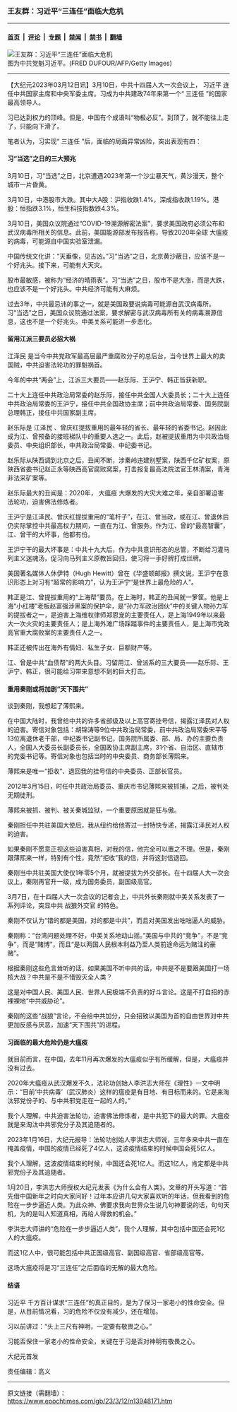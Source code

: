 ### 王友群：习近平“三连任”面临大危机

---

#### [首页](../../../..?n13948171) &nbsp;|&nbsp; [评论](../../../../../epoch-comment?n13948171) &nbsp;|&nbsp; [专题](../../../../../epoch-special?n13948171) &nbsp;|&nbsp; [禁闻](../../../../../epoch-news?n13948171) &nbsp;|&nbsp; [禁书](../../../../../books?n13948171) &nbsp;|&nbsp; [翻墙](https://github.com/gfw-breaker/nogfw/blob/master/README.md?n13948171)


<div><img alt="王友群：习近平“三连任”面临大危机" class="attachment-djy_600_400 size-djy_600_400 wp-post-image" src="https://i.epochtimes.com/assets/uploads/2023/03/id13948172-6ba1fa4749047afa0d3edbbe49f527ce-1-600x399.png"/>
<div class="caption">
 图为中共党魁习近平。(FRED DUFOUR/AFP/Getty Images)
</div></div><hr/><div class="post_content" id="artbody" itemprop="articleBody">
 <!-- article content begin -->
 <p>
  【大纪元2023年03月12日讯】3月10日，中共十四届人大一次会议上，
  <ok href="https://www.epochtimes.com/gb/tag/%E4%B9%A0%E8%BF%91%E5%B9%B3.html">
   习近平
  </ok>
  连任中共国家主席和中央军委主席。习成为中共建政74年来第一个“
  <ok href="https://www.epochtimes.com/gb/tag/%E4%B8%89%E8%BF%9E%E4%BB%BB.html">
   三连任
  </ok>
  ”的国家最高领导人。
 </p>
 <p style="font-weight: 400;">
  习已达到权力的顶峰。但是，中国有个成语叫“物极必反”。到顶了，就不能往上走了，只能向下滑了。
 </p>
 <p style="font-weight: 400;">
  笔者认为，习实现“
  <ok href="https://www.epochtimes.com/gb/tag/%E4%B8%89%E8%BF%9E%E4%BB%BB.html">
   三连任
  </ok>
  ”后，面临的局面异常凶险，突出表现有四：
 </p>
 <h4 style="font-weight: 400;">
  <strong>
   习“当选”之日的三大预兆
  </strong>
 </h4>
 <p style="font-weight: 400;">
  3月10日，习“当选”之日，北京遭遇2023年第一个沙尘暴天气，黄沙漫天，整个城市一片昏黄。
 </p>
 <p style="font-weight: 400;">
  3月10日，中港股市大跌。其中大A股：沪指收跌1.4%，深成指收跌1.19%。港股：恒指跌3.1%，恒生科技指数跌4.3%。
 </p>
 <p style="font-weight: 400;">
  3月10日，美国众议院通过“COVID-19溯源解密法案”，要求美国政府必须公布和武汉病毒所相关的信息。此前，美国能源部发布报告称，导致2020年全球
  <ok href="https://www.epochtimes.com/gb/tag/%E5%A4%A7%E7%98%9F%E7%96%AB.html">
   大瘟疫
  </ok>
  的病毒，可能源自中国实验室泄漏。
 </p>
 <p style="font-weight: 400;">
  中国传统文化讲：“天垂像，见吉凶。”习“当选”之日，北京黄沙蔽日，应该不是一个好兆头。接下来，可能有大天灾。
 </p>
 <p style="font-weight: 400;">
  股市最敏感，被称为“经济的晴雨表”。习“当选”之日，股市不是大涨，而是大跌，也应该不是一个好兆头。中共经济可能有大麻烦。
 </p>
 <p style="font-weight: 400;">
  过去3年，中共最忌讳的事之一，就是美国政要说病毒可能源自武汉病毒所。习“当选”之日，美国众议院通过法案，要求解密与武汉病毒所有关的病毒溯源信息，这也不是一个好兆头。中美关系可能进一步恶化。
 </p>
 <h4 style="font-weight: 400;">
  <strong>
   留用江派三要员必招大祸
  </strong>
 </h4>
 <p style="font-weight: 400;">
  <ok href="https://www.epochtimes.com/gb/tag/%E6%B1%9F%E6%B3%BD%E6%B0%91.html">
   江泽民
  </ok>
  是当今中共党政军最高层最严重腐败分子的总后台，当今世界上最大的卖国贼，中共迫害法轮功的罪魁祸首。
 </p>
 <p style="font-weight: 400;">
  今年的中共“两会”上，江派三大要员——赵乐际、王沪宁、韩正皆获新职。
 </p>
 <p style="font-weight: 400;">
  二十大上连任中共政治局常委的赵乐际，接任中共全国人大委员长；二十大上连任中共政治局常委的王沪宁，接任中共全国政协主席；前中共政治局常委、国务院副总理韩正，接任中共国家副主席。
 </p>
 <p style="font-weight: 400;">
  赵乐际是
  <ok href="https://www.epochtimes.com/gb/tag/%E6%B1%9F%E6%B3%BD%E6%B0%91.html">
   江泽民
  </ok>
  、曾庆红提拔重用的最年轻的省长、最年轻的省委书记。赵因此成为江、曾预备的接班梯队中的重要人选之一。此后，赵被提拔重用为中共政治局委员、中央组织部长，中共政治局常委、中纪委书记。
 </p>
 <p style="font-weight: 400;">
  赵乐际从陕西调到北京之后，丑闻不断，涉秦岭违建别墅案，陕西千亿矿权案，原陕西省委书记赵正永等陕西高官腐败窝案，打击报复最高法院法官王林清案，青海非法采矿案等。
 </p>
 <p style="font-weight: 400;">
  赵乐际最大的丑闻是：2020年，
  <ok href="https://www.epochtimes.com/gb/tag/%E5%A4%A7%E7%98%9F%E7%96%AB.html">
   大瘟疫
  </ok>
  大爆发的大灾大难之年，亲自部署迫害法轮功，迫害佛法修炼者。
 </p>
 <p style="font-weight: 400;">
  王沪宁是江泽民、曾庆红提拔重用的“笔杆子”，在江、曾当政，或在江、曾退休后仍实际掌控中共最高权力期间，一直在为江、曾服务。作为江、曾的“最高智囊”，江、曾干的大坏事，他都有份。
 </p>
 <p style="font-weight: 400;">
  王沪宁干的最大坏事是：中共十九大后，作为中共意识形态的总管，不断给习灌马列主义迷魂汤，促习向马列主义原教旨回归，使习将一手好牌打成烂牌。
 </p>
 <p style="font-weight: 400;">
  美国著名媒体人休伊特（Hugh Hewitt）曾在《华盛顿邮报》撰文说，王沪宁在意识形态上对习有“超常的影响力”，认为王沪宁“是世界上最危险的人”。
 </p>
 <p style="font-weight: 400;">
  韩正是江、曾提拔重用的“上海帮”要员。在上海时，韩正的丑闻就一箩筐。他是上海“小红楼”老板赵富强涉黑案的保护伞，是“孙力军政治团伙”中的关键人物孙力军的提拔者之一，是迫害上海维权律师郑恩宠的主要责任人，是上海1949年以来最大一次火灾的主要责任人；是上海外滩广场踩踏事件的主要责任人，是上海市党政高官重大腐败案的主要责任人之一。
 </p>
 <p style="font-weight: 400;">
  韩正还被传出在海外有情妇、私生子女、巨额财产等。
 </p>
 <p style="font-weight: 400;">
  江、曾是中共“血债帮”的两大头目。习留用江、曾派系的三大要员——赵乐际、王沪宁、韩正，很可能给习带来意想不到的巨大打击。
 </p>
 <h4 style="font-weight: 400;">
  <strong>
   重用秦刚或将加剧“天下围共”
  </strong>
 </h4>
 <p style="font-weight: 400;">
  谈到秦刚，我想起了薄熙来。
 </p>
 <p style="font-weight: 400;">
  在中国大陆时，我曾给中共的许多省部级及以上高官寄挂号信，揭露江泽民对人权的迫害。寄信对象包括：胡锦涛等9位中共政治局常委，前中共政治局常委宋平等13位离退休老干部，中纪委书记副书记，国务院所属委、部、局、办的主要负责人，全国人大委员长副委员长，全国政协主席副主席，31个省、自治区、直辖市的党委书记等。寄信对象也包括当时的中央委员、商务部长薄熙来。
 </p>
 <p style="font-weight: 400;">
  薄熙来是唯一“拒收”、退回我的挂号信的中央委员、正部长官员。
 </p>
 <p style="font-weight: 400;">
  2012年3月15日，时任中共政治局委员、重庆市书记薄熙来被抓捕，之后，被判处无期徒刑。
 </p>
 <p style="font-weight: 400;">
  薄熙来被抓、被判、被关秦城监狱，一个重要原因就是狂与傲。
 </p>
 <p style="font-weight: 400;">
  秦刚担任中共驻美国大使后，我从纽约给他寄过一封特快专递，揭露江泽民对人权的迫害。
 </p>
 <p style="font-weight: 400;">
  如果秦刚不愿意正视这些迫害真相，对我的信，他完全可以置之不理。但是，秦刚跟薄熙来一样，特别有个性，竟然“拒收”我的信，并将这封信退回。
 </p>
 <p style="font-weight: 400;">
  秦刚当中共驻美国大使仅1年零5个月，就被提拔为外交部长。在十四届人大一次会议上，秦刚再官升一级，成为国务委员，副国级高官。
 </p>
 <p style="font-weight: 400;">
  3月7日，在十四届人大一次会议的记者会上，中共外长秦刚就中美关系发表了一系列评论，突显中共
  <ok href="https://www.epochtimes.com/gb/tag/%E6%88%98%E7%8B%BC%E5%A4%96%E4%BA%A4%E5%AE%98.html">
   战狼外交官
  </ok>
  的特色。
 </p>
 <p style="font-weight: 400;">
  秦刚不仅认为“错的都是美国，对的都是中共”，而且对美国发出咄咄逼人的威胁。
 </p>
 <p style="font-weight: 400;">
  秦刚称：“台湾问题处理不好，中美关系地动山摇。”美国与中共的“竞争”，不是“竞争”，而是“赌博”，而且“是以两国人民根本利益乃至人类前途命运为赌注的豪赌”。
 </p>
 <p style="font-weight: 400;">
  根据秦刚这些危言耸听的话，如果美国不听中共的话，中共是不是要跟美国打一场核大战？中共是不是不惜毁灭全人类？
 </p>
 <p style="font-weight: 400;">
  这是对中国人民、美国人民、世界人民极端不负责的好斗言论。这是不打自招的赤裸裸地“中共威胁论”。
 </p>
 <p style="font-weight: 400;">
  秦刚的这些“战狼”言论，不会给中共加分，只会招致以美国为首的自由世界对中共更加反感与厌恶，加速“天下围共”的进程。
 </p>
 <h4 style="font-weight: 400;">
  <strong>
   习面临的最大危险仍是大瘟疫
  </strong>
 </h4>
 <p style="font-weight: 400;">
  就目前而言，在中国，去年11月再次爆发的大瘟疫似乎有所缓解，但是，大瘟疫并没有过去。
 </p>
 <p style="font-weight: 400;">
  2020年大瘟疫从武汉爆发不久，法轮功创始人李洪志大师在《理性》一文中明示：“目前‘中共病毒’（武汉肺炎）这样的瘟疫是有目地、有目标而来的。它是来淘汰邪党份子的、与中共邪党走在一起的人的。”
 </p>
 <p style="font-weight: 400;">
  我个人理解，中共迫害法轮功，迫害佛法修炼者，是中共犯下的最大的罪。大瘟疫就是来淘汰中共邪党分子及其追随者的。
 </p>
 <p style="font-weight: 400;">
  2023年1月16日，大纪元报导：法轮功创始人李洪志大师说，三年多来中共一直在掩盖疫情，中国的疫情已经死了4亿人，这波疫情结束的时候中国会死5亿人。
 </p>
 <p style="font-weight: 400;">
  我个人理解，这波疫情结束的时候，中国还会死1亿人。而这1亿人，肯定都是中共邪党份子及其追随者。
 </p>
 <p style="font-weight: 400;">
  1月20日，李洪志大师授权大纪元发表《为什么会有人类》。文章的开头写道：“首先借中国新年之时向大家问好！过年本应讲几句大家喜欢听的年话，但我看到的危险在一步步逼近人类。为此众神、佛要求我向世界众生说几句神要说的话，句句天机，为的是叫人知道真相，再给人得救的机会。”
 </p>
 <p style="font-weight: 400;">
  李洪志大师讲的“危险在一步步逼近人类”，我个人理解，其中包括中国还会死1亿人的大瘟疫。
 </p>
 <p style="font-weight: 400;">
  而这1亿人中，很可能包括中共正国级高官、副国级高官、省部级高官等。
 </p>
 <p style="font-weight: 400;">
  这场大瘟疫将是习“三连任”之后面临的无解的最大危险。
 </p>
 <h4 style="font-weight: 400;">
  <strong>
   结语
  </strong>
 </h4>
 <p style="font-weight: 400;">
  <ok href="https://www.epochtimes.com/gb/tag/%E4%B9%A0%E8%BF%91%E5%B9%B3.html">
   习近平
  </ok>
  千方百计谋求“三连任”的真正目的，是为了保习一家老小的性命安全。但是，从目前情况看，习的危险不仅没有减少，还在增加。
 </p>
 <p style="font-weight: 400;">
  习以前讲过：“头上三尺有神明，一定要有敬畏之心。”
 </p>
 <p style="font-weight: 400;">
  习能否保住一家老小的性命安全，关键在于习是否对神明有敬畏之心。
 </p>
 <p style="font-weight: 400;">
  大纪元首发
 </p>
 <p style="font-weight: 400;">
  责任编辑：高义
 </p>
 <!-- article content end -->
 <div id="below_article_ad">
 </div>
</div>


---

原文链接（需翻墙）：https://www.epochtimes.com/gb/23/3/12/n13948171.htm
